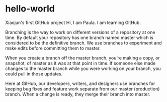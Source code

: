 # hello-world
Xiaojun's first GitHub project
Hi, I am Paula. I am learning GitHub.

Branching is the way to work on different versions of a repository at one time.
By default your repository has one branch named master which is considered to be the definitive branch. 
We use branches to experiment and make edits before committing them to master.

When you create a branch off the master branch, you’re making a copy, or snapshot, of master as it was at that point in time. If someone else made changes to the master branch while you were working on your branch, you could pull in those updates.

Here at GitHub, our developers, writers, and designers use branches for keeping bug fixes and feature work separate from our master (production) branch. When a change is ready, they merge their branch into master.

